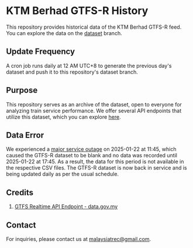 # KTM Berhad GTFS-R History

This repository provides historical data of the KTM Berhad GTFS-R feed. You can explore the data on the [dataset](https://github.com/malaysiatrec/my-ktmb-gtfs-r-history/tree/dataset) branch.

## Update Frequency

A cron job runs daily at 12 AM UTC+8 to generate the previous day's dataset and push it to this repository's dataset branch.

## Purpose

This repository serves as an archive of the dataset, open to everyone for analyzing train service performance. We offer several API endpoints that utilize this dataset, which you can explore [here](https://documenter.getpostman.com/view/40279048/2sAYBd67bZ).

## Data Error

We experienced a [major service outage](https://webstatus.mtrec.name.my/incident/499884) on 2025-01-22 at 11:45, which caused the GTFS-R dataset to be blank and no data was recorded until 2025-01-22 at 17:45. As a result, the data for this period is not available in the respective CSV files. The GTFS-R dataset is now back in service and is being updated daily as per the usual schedule.

## Credits

1. [GTFS Realtime API Endpoint - data.gov.my](https://developer.data.gov.my/realtime-api/gtfs-realtime)

## Contact

For inquiries, please contact us at [malaysiatrec@gmail.com](mailto:malaysiatrec@gmail.com).
